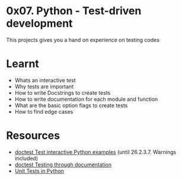 # 0x07. Python - Test-driven development

This projects gives you a hand on experience on testing codes

# Learnt
* Whats an interactive test
* Why tests are important
* How to write Docstrings to create tests
* How to write documentation for each module and function
* What are the basic option flags to create tests
* How to find edge cases

# Resources
* [doctest  Test interactive Python examples](https://alx-intranet.hbtn.io/rltoken/wfuUl81Q3Nku1qCzdDHAfA) (until 26.2.3.7. Warnings included)
* [doctest  Testing through documentation](https://alx-intranet.hbtn.io/rltoken/wfuUl81Q3Nku1qCzdDHAfA)
* [Unit Tests in Python](https://alx-intranet.hbtn.io/rltoken/wfuUl81Q3Nku1qCzdDHAfA)
